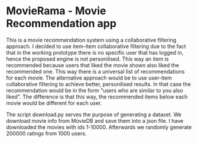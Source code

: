 # MovieRama - Movie Recommendation app
This is a movie recommendation system using a collaborative filtering approach. I decided to use item-item collaborative filtering due 
to the fact that in the working prototype there is no specific user that has logged in, hence the proposed engine is not personilised. This way an item is recommended because users that liked the movie shown also liked the recommended one. This way there is a universal list of recommendations for each movie.
The alternative approach would be to use user-item collaborative filtering to achieve better, personilised results. In that case the recommendation would be in the form "users who are similar to you also liked". The difference is that this way, the recommended items below each movie would be different for each user.

The script download.py serves the purpose of generating a dataset. We download movie info from MovieDB and save them into a json file. I have downloaded the movies with ids 1-10000. Afterwards we randomly generate 200000 ratings from 1000 users.